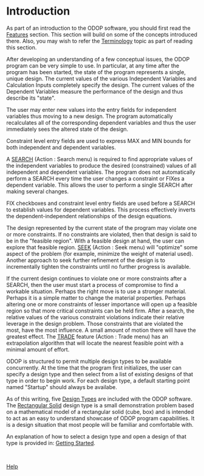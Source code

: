 # Introduction

As part of an introduction to the ODOP software, you should first read the [Features](features.html) section. 
This section will build on some of the concepts introduced there. 
Also, you may wish to refer the [Terminology](terminology.html) topic as part of reading this section.

After developing an understanding of a few conceptual issues, the ODOP
program can be very simple to use.  In particular, at any time after the
program has been started, the state of the program represents a single, unique design. 
The current values of the various Independent Variables and Calculation Inputs
completely specify the design. 
The current values of the Dependent Variables measure the performance of the design
and thus describe its "state".  

The user may enter new values into the entry fields for independent variables 
thus moving to a new design. 
The program automatically recalculates all of the corresponding dependent variables and
thus the user immediately sees the altered state of the design.

Constraint level entry fields are used to express MAX and MIN bounds for both 
independent and dependent variables.

A [SEARCH](search.html) (Action : Search menu) is required to find appropriate values of the independent variables
to produce the desired (constrained) values of all independent and  dependent variables. 
The program does not automatically perform a SEARCH every time the user changes a constraint or
FIXes a dependent variable. 
This allows the user to perform a single SEARCH after making several changes.

FIX checkboxes and constraint level entry fields are used before a SEARCH to 
establish values for dependent variables.
This process effectively inverts the dependent-independent relationships of the design equations.

The design represented by the current state of the program may violate one
or more constraints.  If no constraints are violated, then that design is
said to be in the "feasible region".  With a feasible design at hand, the
user can explore that feasible region.  [SEEK](seek.html) (Action : Seek menu) will "optimize" some aspect of
the problem (for example, minimize the weight of material used). 
Another approach to seek further refinement of the design is to incrementally
tighten the constraints until no further progress is available.

If the current design continues to violate one or more constraints after a
SEARCH, then the user must start a process of compromise to find a workable
situation.  Perhaps the right move is to use a stronger material. 
Perhaps it is a simple matter to change the material properties. 
Perhaps altering one or more constraints of lesser importance will open up a feasible region
so that more critical constraints can be held firm.  After a search, the
relative values of the various constraint violations indicate their
relative leverage in the design problem.  Those constraints that are
violated the most, have the most influence.  A small amount of motion there
will have the greatest effect. 
The [TRADE](trade.html) feature (Action : Trade menu)  has an extrapolation
algorithm that will locate the nearest feasible point with a minimal amount of effort.

ODOP is structured to permit multiple design types to be available concurrently.
At the time that the program first initializes, the user can specify a design type
and then select from a list of existing designs of that type in order to begin work.
For each design type, a default starting point named "Startup" should always be availabe.

As of this writing, five [Design Types](/docs/Help/DesignTypes/index.html) 
are included with the ODOP software.
The [Rectangular Solid](/docs/Help/DesignTypes/Solid/description.html) design type is a small demonstration problem 
based on a mathematical model of a rectangular solid (cube, box)
and is intended to act as an easy to understand showcase of ODOP program capabilities. 
It is a design situation that most people will be familiar and comfortable with.

An explanation of how to select a design type and open a design of that type is provided in:
[Getting Started](gettingStarted.html). 

&nbsp;

[Help](/docs/Help)

